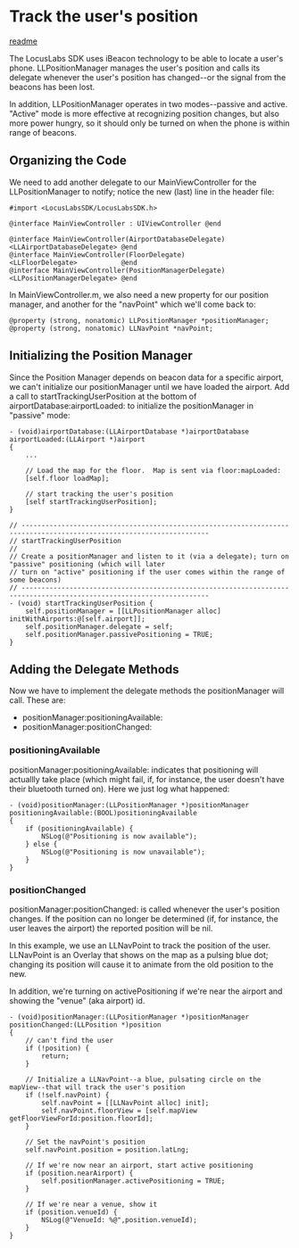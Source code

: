 # Track the user's position #

[readme](readme.md)

The LocusLabs SDK uses iBeacon technology to be able to locate a user's phone. LLPositionManager 
manages the user's position and calls its delegate whenever the user's position has changed--or the
signal from the beacons has been lost. 

In addition, LLPositionManager operates in two modes--passive and active. "Active" mode is more
effective at recognizing position changes, but also more power hungry, so it should only be
turned on when the phone is within range of beacons.

## Organizing the Code ##

We need to add another delegate to our MainViewController for the LLPositionManager to notify;
notice the new (last) line in the header file:

    #import <LocusLabsSDK/LocusLabsSDK.h>

    @interface MainViewController : UIViewController @end

    @interface MainViewController(AirportDatabaseDelegate) <LLAirportDatabaseDelegate> @end
    @interface MainViewController(FloorDelegate)           <LLFloorDelegate>           @end
    @interface MainViewController(PositionManagerDelegate) <LLPositionManagerDelegate> @end

In MainViewController.m, we also need a new property for our position manager, and another
for the "navPoint" which we'll come back to:

    @property (strong, nonatomic) LLPositionManager *positionManager;
    @property (strong, nonatomic) LLNavPoint *navPoint;

## Initializing the Position Manager ##

Since the Position Manager depends on beacon data for a specific airport, we can't initialize our
positionManager until we have loaded the airport. Add a call to startTrackingUserPosition at the 
bottom of airportDatabase:airportLoaded: to initialize the positionManager in "passive" mode:


    - (void)airportDatabase:(LLAirportDatabase *)airportDatabase airportLoaded:(LLAirport *)airport
    {
        ...

        // Load the map for the floor.  Map is sent via floor:mapLoaded:
        [self.floor loadMap];

        // start tracking the user's position
        [self startTrackingUserPosition];
    }

    // ---------------------------------------------------------------------------------------------------------------------
    // startTrackingUserPosition
    //
    // Create a positionManager and listen to it (via a delegate); turn on "passive" positioning (which will later
    // turn on "active" positioning if the user comes within the range of some beacons)
    // ---------------------------------------------------------------------------------------------------------------------
    - (void) startTrackingUserPosition {
        self.positionManager = [[LLPositionManager alloc] initWithAirports:@[self.airport]];
        self.positionManager.delegate = self;
        self.positionManager.passivePositioning = TRUE;
    }

## Adding the Delegate Methods ##

Now we have to implement the delegate methods the positionManager will call. These are:

- positionManager:positioningAvailable:
- positionManager:positionChanged:

### positioningAvailable ###

positionManager:positioningAvailable: indicates that positioning will actuallly take place (which might fail, if, for 
instance, the user doesn't have their bluetooth turned on). Here we just log what happened:


    - (void)positionManager:(LLPositionManager *)positionManager positioningAvailable:(BOOL)positioningAvailable
    {
        if (positioningAvailable) {
            NSLog(@"Positioning is now available");
        } else {
            NSLog(@"Positioning is now unavailable");
        }
    }

### positionChanged ###

positionManager:positionChanged: is called whenever the user's position changes. If the position can no longer
be determined (if, for instance, the user leaves the airport) the reported position will be nil.

In this example, we use an LLNavPoint to track the position of the user. LLNavPoint is an Overlay that shows
on the map as a pulsing blue dot; changing its position will cause it to animate from the old position to the new.

In addition, we're turning on activePositioning if we're near the airport and showing the "venue" (aka airport) id.


    - (void)positionManager:(LLPositionManager *)positionManager positionChanged:(LLPosition *)position
    {
        // can't find the user
        if (!position) {
            return;
        }

        // Initialize a LLNavPoint--a blue, pulsating circle on the mapView--that will track the user's position
        if (!self.navPoint) {
            self.navPoint = [[LLNavPoint alloc] init];
            self.navPoint.floorView = [self.mapView getFloorViewForId:position.floorId];
        }

        // Set the navPoint's position
        self.navPoint.position = position.latLng;

        // If we're now near an airport, start active positioning
        if (position.nearAirport) {
            self.positionManager.activePositioning = TRUE;
        }

        // If we're near a venue, show it
        if (position.venueId) {
            NSLog(@"VenueId: %@",position.venueId);
        }
    }



